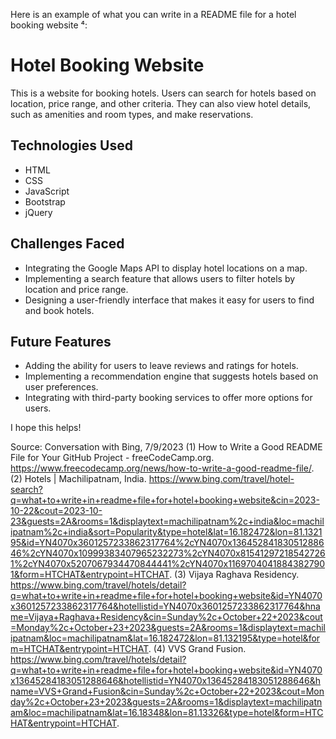 Here is an example of what you can write in a README file for a hotel booking website ⁴:

# Hotel Booking Website

This is a website for booking hotels. Users can search for hotels based on location, price range, and other criteria. They can also view hotel details, such as amenities and room types, and make reservations.

## Technologies Used

- HTML
- CSS
- JavaScript
- Bootstrap
- jQuery

## Challenges Faced

- Integrating the Google Maps API to display hotel locations on a map.
- Implementing a search feature that allows users to filter hotels by location and price range.
- Designing a user-friendly interface that makes it easy for users to find and book hotels.

## Future Features

- Adding the ability for users to leave reviews and ratings for hotels.
- Implementing a recommendation engine that suggests hotels based on user preferences.
- Integrating with third-party booking services to offer more options for users.

I hope this helps!

Source: Conversation with Bing, 7/9/2023
(1) How to Write a Good README File for Your GitHub Project - freeCodeCamp.org. https://www.freecodecamp.org/news/how-to-write-a-good-readme-file/.
(2) Hotels | Machilipatnam, India. https://www.bing.com/travel/hotel-search?q=what+to+write+in+readme+file+for+hotel+booking+website&cin=2023-10-22&cout=2023-10-23&guests=2A&rooms=1&displaytext=machilipatnam%2c+india&loc=machilipatnam%2c+india&sort=Popularity&type=hotel&lat=16.182472&lon=81.132195&id=YN4070x3601257233862317764%2cYN4070x13645284183051288646%2cYN4070x10999383407965232273%2cYN4070x815412972185427261%2cYN4070x5207067934470844441%2cYN4070x11697040418843827901&form=HTCHAT&entrypoint=HTCHAT.
(3) Vijaya Raghava Residency. https://www.bing.com/travel/hotels/detail?q=what+to+write+in+readme+file+for+hotel+booking+website&id=YN4070x3601257233862317764&hotellistid=YN4070x3601257233862317764&hname=Vijaya+Raghava+Residency&cin=Sunday%2c+October+22+2023&cout=Monday%2c+October+23+2023&guests=2A&rooms=1&displaytext=machilipatnam&loc=machilipatnam&lat=16.182472&lon=81.132195&type=hotel&form=HTCHAT&entrypoint=HTCHAT.
(4) VVS Grand Fusion. https://www.bing.com/travel/hotels/detail?q=what+to+write+in+readme+file+for+hotel+booking+website&id=YN4070x13645284183051288646&hotellistid=YN4070x13645284183051288646&hname=VVS+Grand+Fusion&cin=Sunday%2c+October+22+2023&cout=Monday%2c+October+23+2023&guests=2A&rooms=1&displaytext=machilipatnam&loc=machilipatnam&lat=16.18348&lon=81.13326&type=hotel&form=HTCHAT&entrypoint=HTCHAT.

